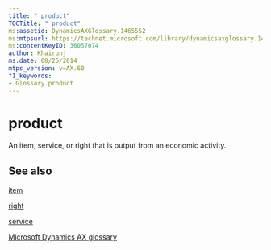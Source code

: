 ```yaml
---
title: " product"
TOCTitle: " product"
ms:assetid: DynamicsAXGlossary.1465552
ms:mtpsurl: https://technet.microsoft.com/library/dynamicsaxglossary.1465552(v=AX.60)
ms:contentKeyID: 36057074
author: Khairunj
ms.date: 08/25/2014
mtps_version: v=AX.60
f1_keywords:
- Glossary.product
---
```


# product

An item, service, or right that is output from an economic activity.

## See also

[item](item.md)

[right](right.md)

[service](service.md)

[Microsoft Dynamics AX glossary](glossary/microsoft-dynamics-ax-glossary.md)

  


